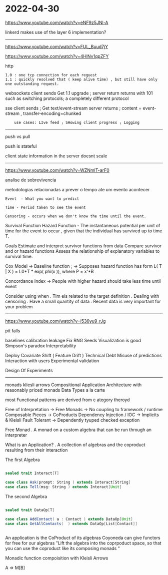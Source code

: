 # 2022-04-30


https://www.youtube.com/watch?v=eNF9z5JNl-A

linkerd makes use of the layer 6 implementation?

___

https://www.youtube.com/watch?v=FUL_Buud7jY


https://www.youtube.com/watch?v=4HlNv1qpZFY

http
    
    1.0 : one tcp connection for each request
    1.1 : quickly resolved that ( keep alive time) , but still have only one outstanding request.


websockets
    client sends Get 1.1 upgrade ; 
    server return returns with 101 such as switching protocols; a completely different protocol 

sse
    client sends ; Get text/event-stream
    server returns ; content = event-stream , transfer-encoding=chunked

        use cases: LIve feed ; SHowing client progress ; Logging 


___

push vs pull 

push is stateful



client state information in the server doesnt scale 



___


https://www.youtube.com/watch?v=WZNmlT-arF0


analise de sobrevivencia

metodologias relacionadas a prever o tempo ate um evento acontecer

    Event  - What you want to predict

    Time - Period taken to see the event

    Censoring - occurs when we don't know the time until the event. 

Survival Function
Hazard Function - The instantaneous potential per unit of time for the event to occur , given that the individual has survived up to time T.

Goals
    Estimate and interpret survivor functions from data
    Compare survivor and or hazard functions
    Assess the relationship of explanatory variables to survival time. 

Cox Model
    -> Baseline function  ;
    -> Supposes hazard function has form L( T | X ) = L0*T * exp( phi(x )), where P = x'*B

Concordance Index
    ->  People with higher hazard should take less time until event 

Consider using when
    . Tim eis related to the target definition
    . Dealing with censoring
    . Have a small quantity of data
    . Recent data is very important for your problem

___

https://www.youtube.com/watch?v=i536yu9_rJg

pit falls

baselines
calibration
leakage
Fix RNG Seeds
Visualization is good
Simpson's paradox
Interpretability


Deploy
    Covariate Shift ( Feature Drift )
    Technical Debt
    Misuse of predictions
    Interaction with users 
    Experimental validation



Design Of Experiments


___


monads 
kliesli arrows
Compositional Application Architecture with reasonably priced monads
Data Types a la carte

most Functional patterns are derived from c ategory theroyd


Free of Interpretation  -> Free Monads
    -> No coupling to framework / runtime 
Composable Pieces -> CoProducts
Dependency Injection / IOC -> Implicits & Kleisli
Fault Tolerant -> Dependently tyuped checked exception

Free Monad
    . A monad on a custom algebra that can be run through an interpreter

What is an Application?
    . A collection of algebras and the coproduct resulting from their interaction

The first Algebra
```scala

sealed trait Interact[T]

case class Ask(prompt: String ) extends Interact[String]
case class Tell(msg: String ) extends Interact[Unit]

```

The second Algebra

```scala
 
sealed trait DataOp[T]

case class AddContact( a : Contact ) extends DataOp[Unit]
case class GetAllContacts(  ) extends DataOp[List[Contact]]



```


An application is the CoProduct of its algebras
Coyoneda can give functors for free for our algebras
    "Lift the algebra into the coprpoduct space, so that you can use the coproduct like its composing monads "


Monadic function compoisition with Kleisli Arrows

A => M[B]


